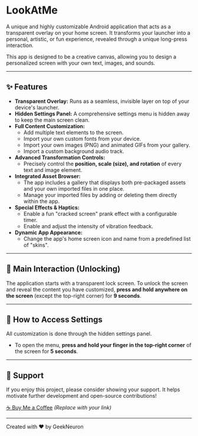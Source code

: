 # LookAtMe

A unique and highly customizable Android application that acts as a transparent overlay on your home screen. It transforms your launcher into a personal, artistic, or fun experience, revealed through a unique long-press interaction.

This app is designed to be a creative canvas, allowing you to design a personalized screen with your own text, images, and sounds.

---

## ✨ Features

-   **Transparent Overlay:** Runs as a seamless, invisible layer on top of your device's launcher.
-   **Hidden Settings Panel:** A comprehensive settings menu is hidden away to keep the main screen clean.
-   **Full Content Customization:**
    -   Add multiple text elements to the screen.
    -   Import your own custom fonts from your device.
    -   Import your own images (PNG) and animated GIFs from your gallery.
    -   Import a custom background audio track.
-   **Advanced Transformation Controls:**
    -   Precisely control the **position, scale (size), and rotation** of every text and image element.
-   **Integrated Asset Browser:**
    -   The app includes a gallery that displays both pre-packaged assets and your own imported files in one place.
    -   Manage your imported files by adding or deleting them directly within the app.
-   **Special Effects & Haptics:**
    -   Enable a fun "cracked screen" prank effect with a configurable timer.
    -   Enable and adjust the intensity of vibration feedback.
-   **Dynamic App Appearance:**
    -   Change the app's home screen icon and name from a predefined list of "skins".

---

## 🚀 Main Interaction (Unlocking)

The application starts with a transparent lock screen. To unlock the screen and reveal the content you have customized, **press and hold anywhere on the screen** (except the top-right corner) for **9 seconds**.

---

## 🤫 How to Access Settings

All customization is done through the hidden settings panel.

-   To open the menu, **press and hold your finger in the top-right corner** of the screen for **5 seconds**.

---

## 🤝 Support

If you enjoy this project, please consider showing your support. It helps motivate further development and open-source contributions!

[☕ Buy Me a Coffee](https://www.buymeacofee.com/your_username) *(Replace with your link)*

---

Created with ❤️ by GeekNeuron
